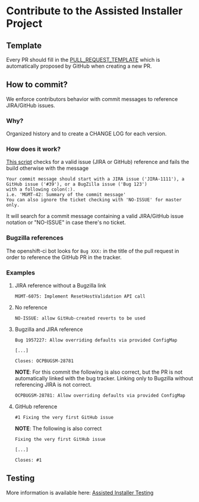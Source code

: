# Contribute to the Assisted Installer Project

## Template

Every PR should fill in the [PULL_REQUEST_TEMPLATE] which is automatically proposed by GitHub when creating a new PR.

## How to commit?

We enforce contributors behavior with commit messages to reference JIRA/GitHub issues.

### Why?

Organized history and to create a CHANGE LOG for each version.

### How does it work?

[This script](https://github.com/openshift/assisted-service/blob/master/hack/check-commit-message.sh#L7) checks for a valid issue (JIRA or GitHub) reference and fails the build otherwise with the message

```text
Your commit message should start with a JIRA issue ('JIRA-1111'), a GitHub issue ('#39'), or a BugZilla issue ('Bug 123')
with a following colon(:).
i.e. 'MGMT-42: Summary of the commit message'
You can also ignore the ticket checking with 'NO-ISSUE' for master only.
```

It will search for a commit message containing a valid JIRA/GitHub issue notation or "NO-ISSUE" in case there's no ticket.

### Bugzilla references

The openshift-ci bot looks for `Bug XXX:` in the title of the pull request in order to reference the GitHub PR in the tracker.

### Examples

1. JIRA reference without a Bugzilla link

   ```text
   MGMT-6075: Implement ResetHostValidation API call
   ```

1. No reference

   ```text
   NO-ISSUE: allow GitHub-created reverts to be used
   ```

1. Bugzilla and JIRA reference

   ```text
   Bug 1957227: Allow overriding defaults via provided ConfigMap

   [...]

   Closes: OCPBUGSM-28781
   ```

   **NOTE**: For this commit the following is also correct, but the PR is not automatically linked with the bug tracker. Linking only to Bugzilla without referencing JIRA is not correct.

   ```text
   OCPBUGSM-28781: Allow overriding defaults via provided ConfigMap
   ```

1. GitHub reference

   ```text
   #1 Fixing the very first GitHub issue
   ```

   **NOTE**: The following is also correct

   ```text
   Fixing the very first GitHub issue

   [...]

   Closes: #1
   ```

[pull_request_template]: https://github.com/openshift/assisted-service/blob/master/docs/pull_request_template.md

## Testing

More information is available here: [Assisted Installer Testing](docs/dev/testing.md)
